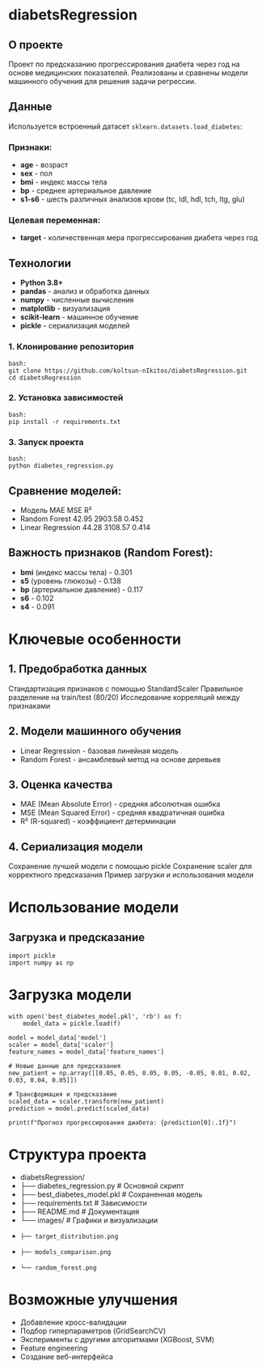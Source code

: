 # diabetsRegression

## О проекте

Проект по предсказанию прогрессирования диабета через год на основе медицинских показателей. Реализованы и сравнены модели машинного обучения для решения задачи регрессии.

## Данные
Используется встроенный датасет `sklearn.datasets.load_diabetes`:

### Признаки:
- **age** - возраст
- **sex** - пол
- **bmi** - индекс массы тела
- **bp** - среднее артериальное давление
- **s1-s6** - шесть различных анализов крови (tc, ldl, hdl, tch, ltg, glu)

### Целевая переменная:
- **target** - количественная мера прогрессирования диабета через год

## Технологии
- **Python 3.8+**
- **pandas** - анализ и обработка данных
- **numpy** - численные вычисления
- **matplotlib** - визуализация
- **scikit-learn** - машинное обучение
- **pickle** - сериализация моделей

### 1. Клонирование репозитория
```
bash:
git clone https://github.com/koltsun-nIkitos/diabetsRegression.git
cd diabetsRegression
```

### 2. Установка зависимостей 
```
bash:
pip install -r requirements.txt
```

### 3. Запуск проекта
```
bash:
python diabetes_regression.py
```


## Сравнение моделей:
- Модель              MAE	        MSE	        R²
- Random Forest	      42.95	        2903.58	    0.452
- Linear Regression	  44.28	        3108.57	    0.414

## Важность признаков (Random Forest):
- **bmi** (индекс массы тела) - 0.301
- **s5** (уровень глюкозы) - 0.138
- **bp** (артериальное давление) - 0.117
- **s6** - 0.102
- **s4** - 0.091

# Ключевые особенности
## 1. Предобработка данных
Стандартизация признаков с помощью StandardScaler
Правильное разделение на train/test (80/20)
Исследование корреляций между признаками

## 2. Модели машинного обучения
- Linear Regression - базовая линейная модель
-  Random Forest - ансамблевый метод на основе деревьев

## 3. Оценка качества
-  MAE (Mean Absolute Error) - средняя абсолютная ошибка
-  MSE (Mean Squared Error) - средняя квадратичная ошибка
-  R² (R-squared) - коэффициент детерминации

## 4. Сериализация модели
Сохранение лучшей модели с помощью pickle
Сохранение scaler для корректного предсказания
Пример загрузки и использования модели

# Использование модели
## Загрузка и предсказание
```
import pickle
import numpy as np
```

# Загрузка модели
```
with open('best_diabetes_model.pkl', 'rb') as f:
    model_data = pickle.load(f)

model = model_data['model']
scaler = model_data['scaler']
feature_names = model_data['feature_names']

# Новые данные для предсказания
new_patient = np.array([[0.05, 0.05, 0.05, 0.05, -0.05, 0.01, 0.02, 0.03, 0.04, 0.05]])

# Трансформация и предсказание
scaled_data = scaler.transform(new_patient)
prediction = model.predict(scaled_data)

print(f"Прогноз прогрессирования диабета: {prediction[0]:.1f}")
```

# Структура проекта
- diabetsRegression/
- ├── diabetes_regression.py    # Основной скрипт
- ├── best_diabetes_model.pkl   # Сохраненная модель
- ├── requirements.txt          # Зависимости
- ├── README.md                 # Документация
- └── images/                   # Графики и визуализации
-     ├── target_distribution.png
-     ├── models_comparison.png
-     └── random_forest.png


# Возможные улучшения
- Добавление кросс-валидации
- Подбор гиперпараметров (GridSearchCV)
- Эксперименты с другими алгоритмами (XGBoost, SVM)
- Feature engineering
- Создание веб-интерфейса
